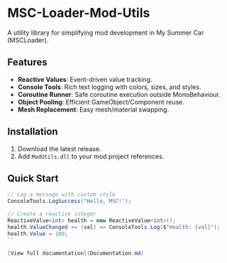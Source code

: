 # MSC-Loader-Mod-Utils
A utility library for simplifying mod development in My Summer Car (MSCLoader).

## Features
- **Reactive Values**: Event-driven value tracking.
- **Console Tools**: Rich text logging with colors, sizes, and styles.
- **Coroutine Runner**: Safe coroutine execution outside MonoBehaviour.
- **Object Pooling**: Efficient GameObject/Component reuse.
- **Mesh Replacement**: Easy mesh/material swapping.

## Installation
1. Download the latest release.
2. Add `ModUtils.dll` to your mod project references.

## Quick Start
```csharp
// Log a message with custom style
ConsoleTools.LogSuccess("Hello, MSC!");

// Create a reactive integer
ReactiveValue<int> health = new ReactiveValue<int>();
health.ValueChanged += (val) => ConsoleTools.Log($"Health: {val}");
health.Value = 100;
``

[View full documentation](Documentation.md)
